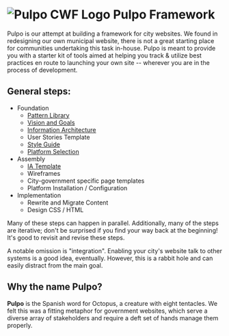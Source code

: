# ![Pulpo CWF Logo](http://i.imgur.com/ib7yALz.png) Pulpo Framework

Pulpo is our attempt at building a framework for city websites. We found in redesigning our own municipal website, there is not a great starting place for communities undertaking this task in-house. Pulpo is meant to provide you with a starter kit of tools aimed at helping you track & utilize best practices en route to launching your own site -- wherever you are in the process of development. 

## General steps:

  - Foundation
    - [Pattern Library](docs/designmanual.md)
    - [Vision and Goals](docs/vision.md)
    - [Information Architecture](docs/ia.md)
    - User Stories Template
    - [Style Guide](docs/contentstyle.md)
    - [Platform Selection](docs/platform.md)
  - Assembly 
    - [IA Template](docs/websiteIA.md)
    - Wireframes
    - City-government specific page templates
    - Platform Installation / Configuration 
  - Implementation
    - Rewrite and Migrate Content
    - Design CSS / HTML 

Many of these steps can happen in parallel. Additionally, many of the steps are iterative; don't be surprised if you find your way back at the beginning! It's good to revisit and revise these steps. 

A notable omission is "integration". Enabling your city's website talk to other systems is a good idea, eventually. However, this is a rabbit hole and can easily distract from the main goal.

## Why the name Pulpo?

**Pulpo** is the Spanish word for Octopus, a creature with eight tentacles. We felt this was a fitting metaphor for government websites, which serve a diverse array of stakeholders and require a deft set of hands manage them properly. 
